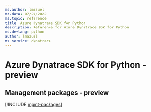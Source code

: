 ```yaml
---
ms.author: lmazuel
ms.data: 07/29/2022
ms.topic: reference
title: Azure Dynatrace SDK for Python
description: Reference for Azure Dynatrace SDK for Python
ms.devlang: python
author: lmazuel
ms.service: dynatrace
---
```

# Azure Dynatrace SDK for Python - preview

## Management packages - preview
[!INCLUDE [mgmt-packages](dynatrace-mgmt-index.md)]